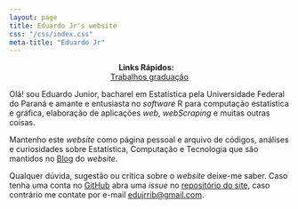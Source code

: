 ```yaml
---
layout: page
title: Eduardo Jr's website
css: "/css/index.css"
meta-title: "Eduardo Jr"
---
```


<style>
.custom {
    width: 160px !important;
}
</style>

<div style="text-align:center">
<strong> Links Rápidos: </strong> &nbsp;&nbsp; <br>
<!-- <a href="https://jreduardo.github.io/tcc" role="button" class="btn btn-primary custom">Pacote <TT>cmpreg</TT></a> -->
<a href="https://jreduardo.github.io/graduation" role="button" class="btn btn-primary custom">Trabalhos graduação</a>
<!-- <a href="https://jreduardo.github.io/appsshiny" role="button" class="btn btn-primary custom">Aplicações Shiny</a> -->
<!-- <a href="https://jreduardo.github.io/cursos" role="button" class="btn btn-primary custom">Cursos e seminários</a> -->
</div>

Olá! sou Eduardo Junior, bacharel em Estatística pela Universidade
Federal do Paraná e amante e entusiasta no _software_ R para computação
estatística e gráfica, elaboração de aplicações _web_, _webScraping_
e muitas outras coisas.

Mantenho este _website_ como página pessoal e arquivo de códigos,
análises e curiosidades sobre Estatística, Computação e Tecnologia que
são mantidos no [Blog](http://jreduardo.github.io/blog/) do _website_.

Qualquer dúvida, sugestão ou crítica sobre o _website_ deixe-me
saber. Caso tenha uma conta no [GitHub](https://github.com/) abra uma
_issue_ no
[repositório do site](https://github.com/JrEduardo/jreduardo.github.io),
caso contrário me contate por e-mail
[edujrrib@gmail.com](mailto:edujrrib@gmail.com).
